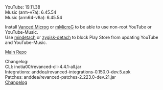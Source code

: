 YouTube: 19.11.38  
Music (arm-v7a): 6.45.54  
Music (arm64-v8a): 6.45.54  

Install [Vanced Microg](https://github.com/inotia00/VancedMicroG/releases) or [mMicroG](https://github.com/inotia00/mMicroG/releases) to be able to use non-root YouTube or YouTube-Music.  
Use [mindetach](https://github.com/j-hc/mindetach-magisk) or [zygisk-detach](https://github.com/j-hc/zygisk-detach) to block Play Store from updating YouTube and YouTube-Music.  

[Main Repo](https://github.com/NoName-exe/revanced-extended)  

Changelog:  
CLI: inotia00/revanced-cli-4.4.1-all.jar  
Integrations: anddea/revanced-integrations-0.150.0-dev.5.apk  
Patches: anddea/revanced-patches-2.223.0-dev.21.jar  
[Changelog](https://github.com/anddea/revanced-patches/releases/tag/vdev.21)  
